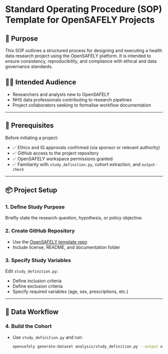 # Standard Operating Procedure (SOP) Template for OpenSAFELY Projects

## 🧭 Purpose
This SOP outlines a structured process for designing and executing a health data research project using the OpenSAFELY platform. It is intended to ensure consistency, reproducibility, and compliance with ethical and data governance standards.

## 👩‍⚕️ Intended Audience
- Researchers and analysts new to OpenSAFELY
- NHS data professionals contributing to research pipelines
- Project collaborators seeking to formalise workflow documentation

---

## 🔧 Prerequisites
Before initiating a project:
- ✅ Ethics and IG approvals confirmed (via sponsor or relevant authority)
- ✅ GitHub access to the project repository
- ✅ OpenSAFELY workspace permissions granted
- ✅ Familiarity with `study_definition.py`, cohort extraction, and `output-check`

---

## 📦 Project Setup

### 1. Define Study Purpose
Briefly state the research question, hypothesis, or policy objective.

### 2. Create GitHub Repository
- Use the [OpenSAFELY template repo](https://github.com/opensafely/cookiecutter-research)
- Include license, README, and documentation folder

### 3. Specify Study Variables
Edit `study_definition.py`:
- Define inclusion criteria
- Define exclusion criteria
- Specify required variables (age, sex, prescriptions, etc.)

---

## 🧪 Data Workflow

### 4. Build the Cohort
- Use `study_definition.py` and run:  
  ```bash
  opensafely generate-dataset analysis/study_definition.py --output output/input.csv.gz
